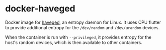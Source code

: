 # docker-haveged

Docker image for [haveged](http://www.issihosts.com/haveged/), an entropy daemon for Linux. It uses CPU flutter
to provide additional entropy for the `/dev/random` and `/dev/urandom` devices.

When the container is run with `--privileged`, it provides entropy for the host's random devices, which is then
available to other containers.